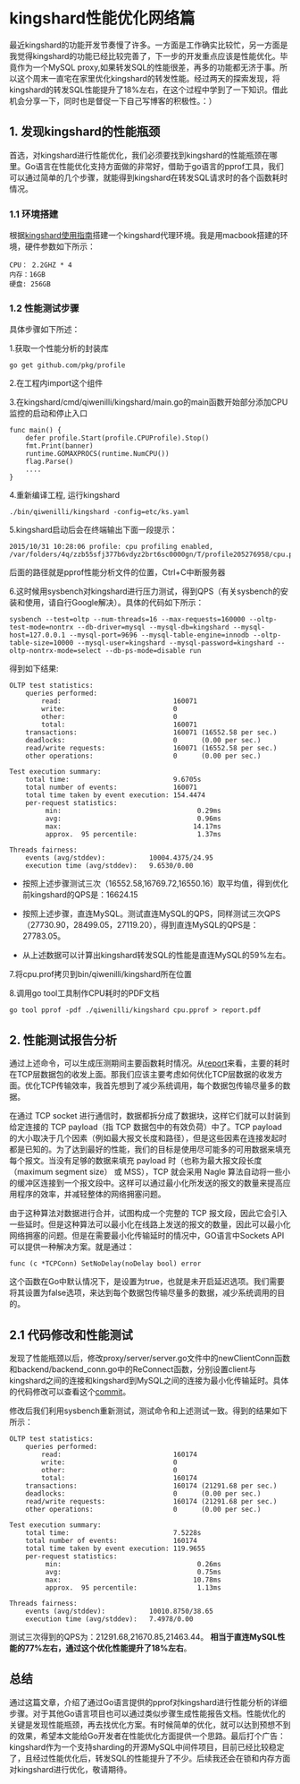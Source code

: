 # kingshard性能优化网络篇

最近kingshard的功能开发节奏慢了许多。一方面是工作确实比较忙，另一方面是我觉得kingshard的功能已经比较完善了，下一步的开发重点应该是性能优化。毕竟作为一个MySQL proxy,如果转发SQL的性能很差，再多的功能都无济于事。所以这个周末一直宅在家里优化kingshard的转发性能。经过两天的探索发现，将kingshard的转发SQL性能提升了18%左右，在这个过程中学到了一下知识。借此机会分享一下，同时也是督促一下自己写博客的积极性。：）

## 1. 发现kingshard的性能瓶颈

首选，对kingshard进行性能优化，我们必须要找到kingshard的性能瓶颈在哪里。Go语言在性能优化支持方面做的非常好，借助于go语言的pprof工具，我们可以通过简单的几个步骤，就能得到kingshard在转发SQL请求时的各个函数耗时情况。

### 1.1 环境搭建
根据[kingshard使用指南](https://github.com/qiwenilli/kingshard/blob/master/doc/KingDoc/how_to_use_kingshard.md)搭建一个kingshard代理环境。我是用macbook搭建的环境，硬件参数如下所示：

```
CPU： 2.2GHZ * 4
内存：16GB
硬盘: 256GB

```

### 1.2 性能测试步骤
具体步骤如下所述：

1.获取一个性能分析的封装库
```
go get github.com/pkg/profile
```

2.在工程内import这个组件

3.在kingshard/cmd/qiwenilli/kingshard/main.go的main函数开始部分添加CPU监控的启动和停止入口

```
func main() {
	defer profile.Start(profile.CPUProfile).Stop()
	fmt.Print(banner)
	runtime.GOMAXPROCS(runtime.NumCPU())
	flag.Parse()
	....
}
```
4.重新编译工程, 运行kingshard

```
./bin/qiwenilli/kingshard -config=etc/ks.yaml
```

5.kingshard启动后会在终端输出下面一段提示：

```
2015/10/31 10:28:06 profile: cpu profiling enabled, /var/folders/4q/zzb55sfj377b6vdyz2brt6sc0000gn/T/profile205276958/cpu.pprof
```
后面的路径就是pprof性能分析文件的位置，Ctrl+C中断服务器

6.这时候用sysbench对kingshard进行压力测试，得到QPS（有关sysbench的安装和使用，请自行Google解决）。具体的代码如下所示：

```
sysbench --test=oltp --num-threads=16 --max-requests=160000 --oltp-test-mode=nontrx --db-driver=mysql --mysql-db=kingshard --mysql-host=127.0.0.1 --mysql-port=9696 --mysql-table-engine=innodb --oltp-table-size=10000 --mysql-user=kingshard --mysql-password=kingshard --oltp-nontrx-mode=select --db-ps-mode=disable run

```
得到如下结果:

```
OLTP test statistics:
    queries performed:
        read:                            160071
        write:                           0
        other:                           0
        total:                           160071
    transactions:                        160071 (16552.58 per sec.)
    deadlocks:                           0      (0.00 per sec.)
    read/write requests:                 160071 (16552.58 per sec.)
    other operations:                    0      (0.00 per sec.)

Test execution summary:
    total time:                          9.6705s
    total number of events:              160071
    total time taken by event execution: 154.4474
    per-request statistics:
         min:                                  0.29ms
         avg:                                  0.96ms
         max:                                 14.17ms
         approx.  95 percentile:               1.37ms

Threads fairness:
    events (avg/stddev):           10004.4375/24.95
    execution time (avg/stddev):   9.6530/0.00

```
- 按照上述步骤测试三次（16552.58,16769.72,16550.16）取平均值，得到优化前kingshard的QPS是：16624.15

- 按照上述步骤，直连MySQL。测试直连MySQL的QPS，同样测试三次QPS（27730.90，28499.05，27119.20），得到直连MySQL的QPS是：27783.05。
- 从上述数据可以计算出kingshard转发SQL的性能是直连MySQL的59%左右。

7.将cpu.prof拷贝到bin/qiwenilli/kingshard所在位置

8.调用go tool工具制作CPU耗时的PDF文档
```
go tool pprof -pdf ./qiwenilli/kingshard cpu.pprof > report.pdf
```

## 2. 性能测试报告分析

通过上述命令，可以生成压测期间主要函数耗时情况。从[report](./report.pdf)来看，主要的耗时在TCP层数据包的收发上面。那我们应该主要考虑如何优化TCP层数据的收发方面。优化TCP传输效率，我首先想到了减少系统调用，每个数据包传输尽量多的数据。

在通过 TCP socket 进行通信时，数据都拆分成了数据块，这样它们就可以封装到给定连接的 TCP payload（指 TCP 数据包中的有效负荷）中了。TCP payload 的大小取决于几个因素（例如最大报文长度和路径），但是这些因素在连接发起时都是已知的。为了达到最好的性能，我们的目标是使用尽可能多的可用数据来填充每个报文。当没有足够的数据来填充 payload 时（也称为最大报文段长度（maximum segment size） 或 MSS），TCP 就会采用 Nagle 算法自动将一些小的缓冲区连接到一个报文段中。这样可以通过最小化所发送的报文的数量来提高应用程序的效率，并减轻整体的网络拥塞问题。

由于这种算法对数据进行合并，试图构成一个完整的 TCP 报文段，因此它会引入一些延时。但是这种算法可以最小化在线路上发送的报文的数量，因此可以最小化网络拥塞的问题。但是在需要最小化传输延时的情况中，GO语言中Sockets API 可以提供一种解决方案。就是通过：
```
func (c *TCPConn) SetNoDelay(noDelay bool) error
```
这个函数在Go中默认情况下，是设置为true，也就是未开启延迟选项。我们需要将其设置为false选项，来达到每个数据包传输尽量多的数据，减少系统调用的目的。

## 2.1 代码修改和性能测试

发现了性能瓶颈以后，修改proxy/server/server.go文件中的newClientConn函数和backend/backend_conn.go中的ReConnect函数，分别设置client与kingshard之间的连接和kingshard到MySQL之间的连接为最小化传输延时。具体的代码修改可以查看这个[commit](https://github.com/qiwenilli/kingshard/commit/6c175d127c7b15b527cedb02876634901f2b9be1)。

修改后我们利用sysbench重新测试，测试命令和上述测试一致。得到的结果如下所示：

```
OLTP test statistics:
    queries performed:
        read:                            160174
        write:                           0
        other:                           0
        total:                           160174
    transactions:                        160174 (21291.68 per sec.)
    deadlocks:                           0      (0.00 per sec.)
    read/write requests:                 160174 (21291.68 per sec.)
    other operations:                    0      (0.00 per sec.)

Test execution summary:
    total time:                          7.5228s
    total number of events:              160174
    total time taken by event execution: 119.9655
    per-request statistics:
         min:                                  0.26ms
         avg:                                  0.75ms
         max:                                 10.78ms
         approx.  95 percentile:               1.13ms

Threads fairness:
    events (avg/stddev):           10010.8750/38.65
    execution time (avg/stddev):   7.4978/0.00
```

测试三次得到的QPS为：21291.68,21670.85,21463.44。 **相当于直连MySQL性能的77%左右，通过这个优化性能提升了18%左右**。

## 总结

通过这篇文章，介绍了通过Go语言提供的pprof对kingshard进行性能分析的详细步骤。对于其他Go语言项目也可以通过类似步骤生成性能报告文档。性能优化的关键是发现性能瓶颈，再去找优化方案。有时候简单的优化，就可以达到预想不到的效果，希望本文能给Go开发者在性能优化方面提供一个思路。最后打个广告：kingshard作为一个支持sharding的开源MySQL中间件项目，目前已经比较稳定了，且经过性能优化后，转发SQL的性能提升了不少。后续我还会在锁和内存方面对kingshard进行优化，敬请期待。

